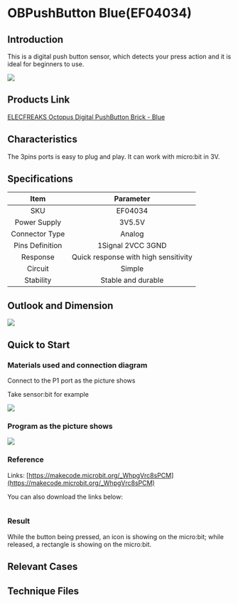 # OBPushButton  Blue(EF04034)

## Introduction

 This is a digital push button sensor, which detects your press action and it is ideal for beginners to use.

 ![](./images/iM1rurh.jpg)


## Products Link

[ELECFREAKS Octopus Digital PushButton Brick - Blue](https://www.elecfreaks.com/octopus-digital-pushbutton-brick-obpushbutton-blue.html)


## Characteristics

 The 3pins ports is easy to plug and play.
 It can work with micro:bit in 3V. 

## Specifications


Item | Parameter 
:-: | :-: 
SKU|EF04034
Power Supply|3V5.5V
Connector Type|Analog
Pins Definition|1Signal 2VCC 3GND
    Response     |Quick response with high sensitivity
Circuit|Simple
Stability|Stable and durable

## Outlook and Dimension


 ![](./images/eNbM5Kz.png)

## Quick to Start


### Materials used and connection diagram

 Connect to the P1 port as the picture shows

  Take sensor:bit for example

 ![](./images/OkMNDbJ.png)

### Program as the picture shows

 ![](./images/HyjB47U.png)

### Reference

Links: [https://makecode.microbit.org/_WhpgVrc8sPCM](https://makecode.microbit.org/_WhpgVrc8sPCM)

You can also download the links below:

<div style="position:relative;height:0;paddingbottom:70%;overflow:hidden;"><iframe style="position:absolute;top:0;left:0;width:100%;height:100%;" src="https://makecode.microbit.org/#pub:_WhpgVrc8sPCM" frameborder="0" sandbox="allowpopups allowforms allowscripts allowsameorigin"></iframe></div>  


### Result
 While the button being pressed, an icon is showing on the micro:bit; while released, a rectangle is showing on the micro:bit.

## Relevant Cases


## Technique Files

